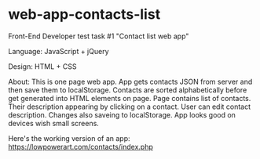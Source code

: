 # web-app-contacts-list
Front-End Developer test task #1 "Contact list web app"

Language: JavaScript + jQuery

Design: HTML + CSS

About:
This is one page web app.
App gets contacts JSON from server and then save them to localStorage.
Contacts are sorted alphabetically before get generated into HTML elements on page.
Page contains list of contacts. Their description appearing by clicking on a contact.
User can edit contact description. Changes also saveing to localStorage.
App looks good on devices wish small screens.

Here's the working version of an app:
https://lowpowerart.com/contacts/index.php

